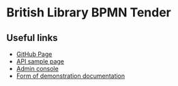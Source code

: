 # British Library BPMN Tender 

## Useful links

- [GitHub Page](https://github.com/British-Library-Architecture/bpm-tender)
- [API sample page](/api/)
- [Admin console](/admin)
- [Form of demonstration documentation](/docs/Sample-Process.pdf)

